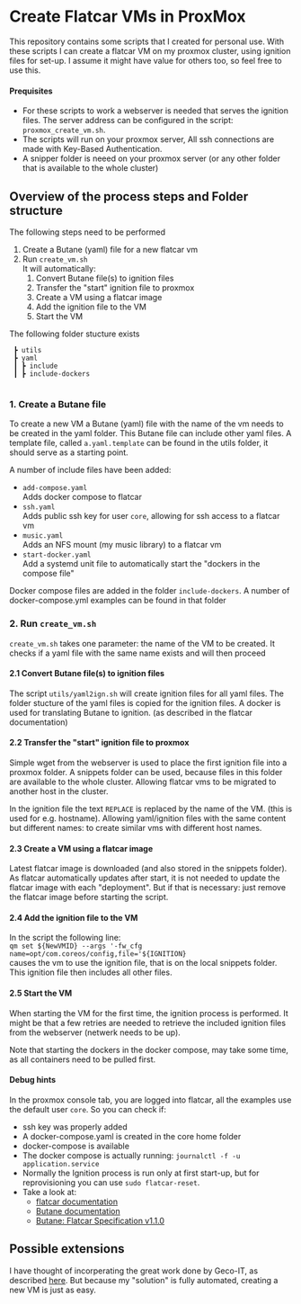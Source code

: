 # Create Flatcar VMs in ProxMox
This repository contains some scripts that I created for personal use. 
With these scripts I can create a flatcar VM on my proxmox cluster, using ignition files for set-up.
I assume it might have value for others too, so feel free to use this.

#### Prequisites
* For these scripts to work a webserver is needed that serves the ignition files. 
The server address can be configured in the script: `proxmox_create_vm.sh`.
* The scripts will run on your proxmox server, All ssh connections are made with Key-Based Authentication.
* A snipper folder is neeed on your proxmox server (or any other folder that is available to the whole cluster)

## Overview of the process steps and Folder structure
The following steps need to be performed

1. Create a Butane (yaml) file for a new flatcar vm
2. Run `create_vm.sh`<br>
It will automatically:
   1. Convert Butane file(s) to ignition files 
   2. Transfer the "start" ignition file to proxmox
   3. Create a VM using a flatcar image
   4. Add the ignition file to the VM
   5. Start the VM


The following folder stucture exists

```
 ┣ utils
 ┣ yaml
 ┃ ┣ include
 ┃ ┣ include-dockers
 
 ```

### 1. Create a Butane file

To create a new VM a Butane (yaml) file with the name of the vm needs to be created in the yaml folder. This Butane file can include other yaml files. A template file, called `a.yaml.template` can be found in the utils folder, it should serve as a starting point.

A number of include files have been added: 
* `add-compose.yaml`<br>
Adds docker compose to flatcar
* `ssh.yaml`<br>
Adds public ssh key for user `core`, allowing for ssh access to a flatcar vm
* `music.yaml`<br>
Adds an NFS mount (my music library) to a flatcar vm
* `start-docker.yaml`<br>
Add a systemd unit file to automatically start the "dockers in the compose file"

Docker compose files are added in the folder `include-dockers`. A number of 
docker-compose.yml examples can be found in that folder

### 2. Run `create_vm.sh`

`create_vm.sh` takes one parameter: the name of the VM to be created. It checks if a yaml file with the same name exists and will then proceed
#### 2.1 Convert Butane file(s) to ignition files
The script `utils/yaml2ign.sh` will create ignition files for all yaml files. The folder stucture of the yaml files is copied for the ignition files. A docker is used for translating Butane to ignition. (as described in the flatcar documentation)

#### 2.2 Transfer the "start" ignition file to proxmox
Simple wget from the webserver is used to place the first ignition file into a proxmox folder. A snippets folder can be used, because files in this folder are available to the whole cluster. Allowing flatcar vms to be migrated to another host in the cluster. 

In the ignition file the text `REPLACE` is replaced by the name of the VM. (this is used for e.g. hostname). Allowing yaml/ignition files with the same content but different names: to create similar vms with different host names.
#### 2.3 Create a VM using a flatcar image
Latest flatcar image is downloaded (and also stored in the snippets folder). As flatcar automatically updates after start, it is not needed to update the flatcar image with each "deployment". But if that is necessary: just remove the flatcar image before starting the script.
#### 2.4 Add the ignition file to the VM
In the script the following line:<br>
`qm set ${NewVMID} --args '-fw_cfg name=opt/com.coreos/config,file='${IGNITION}`<br>
causes the vm to use the ignition file, that is on the local snippets folder. This ignition file then includes all other files.

#### 2.5 Start the VM
When starting the VM for the first time, the ignition process is performed. It might be that a few retries are needed to retrieve the included ignition files from the webserver (netwerk needs to be up).

Note that starting the dockers in the docker compose, may take some time, as all containers need to be pulled first.

#### Debug hints

In the proxmox console tab, you are logged into flatcar, all the examples use the default user `core`. So you  can check if:
* ssh key was properly added
* A docker-compose.yaml is created in the core home folder
* docker-compose is available
* The docker compose is actually running: `journalctl -f -u application.service`
* Normally the Ignition process is run only at first start-up, but for reprovisioning you can use `sudo flatcar-reset`. 
* Take a look at: 
   * [flatcar documentation](https://www.flatcar.org/docs/latest)
   * [Butane documentation](https://coreos.github.io/butane/getting-started/)
   * [Butane: Flatcar Specification v1.1.0](https://coreos.github.io/butane/config-flatcar-v1_1/)

## Possible extensions

I have thought of incorperating the great work done by Geco-IT, as described [here](https://wiki.geco-it.net/public:pve_fcos). But because my "solution" is fully automated, creating a new VM is just as easy.


